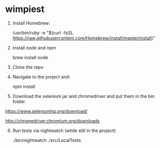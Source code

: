 # wimpiest

1) Install Homebrew: 

    /usr/bin/ruby -e "$(curl -fsSL https://raw.githubusercontent.com/Homebrew/install/master/install)"

2) Install node and npm

    brew install node

3) Clone the repo

4) Navigate to the project and:

    npm install

5) Download the selenium jar and chromedriver and put them in the bin folder. 

https://www.seleniumhq.org/download/

http://chromedriver.chromium.org/downloads

6) Run tests via nightwatch (while still in the project):

    ./bin/nightwatch ./src/LocalTests